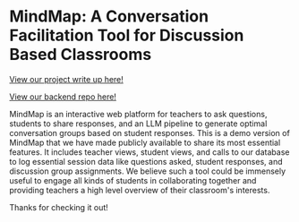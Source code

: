 # MindMap: A Conversation Facilitation Tool for Discussion Based Classrooms

[View our project write up here!](https://www.overleaf.com/read/nrnxhrwhvmtv#515319)

[View our backend repo here!](https://github.com/njcad/mindmap-back)

MindMap is an interactive web platform for teachers to ask questions, students to share responses, and an LLM pipeline to generate optimal conversation groups based on student responses. This is a demo version of MindMap that we have made publicly available to share its most essential features. It includes teacher views, student views, and calls to our database to log essential session data like questions asked, student responses, and discussion group assignments. We believe such a tool could be immensely useful to engage all kinds of students in collaborating together and providing teachers a high level overview of their classroom's interests.

Thanks for checking it out!
